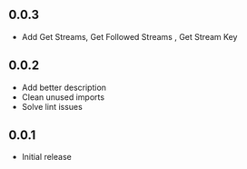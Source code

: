 ## 0.0.3

* Add Get Streams, Get Followed Streams , Get Stream Key

## 0.0.2

* Add better description
* Clean unused imports
* Solve lint issues

## 0.0.1

* Initial release
